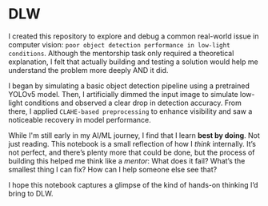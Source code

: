 # DLW
I created this repository to explore and debug a common real-world issue in computer vision: `poor object detection performance in low-light conditions`. Although the mentorship task only required a theoretical explanation, I felt that actually building and testing a solution would help me understand the problem more deeply AND it did.

I began by simulating a basic object detection pipeline using a pretrained YOLOv5 model. Then, I artificially dimmed the input image to simulate low-light conditions and observed a clear drop in detection accuracy. From there, I applied `CLAHE-based preprocessing` to enhance visibility and saw a noticeable recovery in model performance.

While I'm still early in my AI/ML journey, I find that I learn **best by doing**. Not just reading. This notebook is a small reflection of how I *think* internally. It’s not perfect, and there’s plenty more that could be done, but the process of building this helped me think like a *mentor*: What does it fail? What’s the smallest thing I can fix? How can I help someone else see that?

I hope this notebook captures a glimpse of the kind of hands-on thinking I’d bring to DLW.

